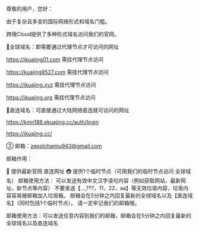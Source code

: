 尊敬的用户，您好：

由于复杂且多变的国际网络形式和域名门槛。

跨境Cloud提供了多种形式域名访问我们的官网。

🚌全球域名：即需要通过代理节点才可访问的网址

https://ikuajing01.com         需挂代理节点访问

https://kuajing9527.com     需挂代理节点访问

https://ikuajing.xyz              需挂代理节点访问

https://ikuajing.org              需挂代理节点访问





🚠直连域名：可直接通过大陆网络直连就可访问的网址

https://kmn188.ekuajing.cc/auth/login

https://ikuajing.cc/


② 邮箱：zepolchamiu943@gmail.com

邮箱作用：

🚅 提供最新官网 直连网址
🚇 提供1个临时节点（可用我们的临时节点访问 全球域名）
邮箱使用方法：
可以发送有效中文汉字语句内容（例如获取网站，最新网址，新节点等内容） 
不要发送【...,???，11，22，aa】等无效垃圾内容，垃圾内容容易被邮箱加入垃圾箱。
 邮箱会在5分钟之内回复最新的全球域名以及【直连域名】（同时包括1个临时节点）。
请一定牢记我们的邮箱哦。


邮箱使用方法：可以发送任意内容到我们的邮箱，邮箱会在5分钟之内回复最新的全球域名以及直连域名
